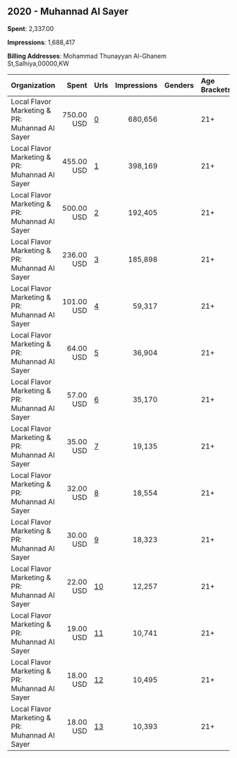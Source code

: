 ## 2020 - Muhannad Al Sayer 
**Spent**: 2,337.00

**Impressions**: 1,688,417

**Billing Addresses**: Mohammad Thunayyan Al-Ghanem St,Salhiya,00000,KW

|Organization|Spent|Urls|Impressions|Genders|Age Brackets|Country Codes|
|:---|---:|:---|---:|:---|:---|:---|
|Local Flavor Marketing & PR: Muhannad Al Sayer|750.00 USD|[0](https://www.snap.com/political-ads/asset/caf4b10ea0d5350c5c3bd5b46b6d127d0863fb6ea8e0a5583db00d0275b75d80?mediaType=jpg)|680,656||21+|kuwait|
|Local Flavor Marketing & PR: Muhannad Al Sayer|455.00 USD|[1](https://www.snap.com/political-ads/asset/caf4b10ea0d5350c5c3bd5b46b6d127d0863fb6ea8e0a5583db00d0275b75d80?mediaType=jpg)|398,169||21+|kuwait|
|Local Flavor Marketing & PR: Muhannad Al Sayer|500.00 USD|[2](https://www.snap.com/political-ads/asset/7987940e88caad33e6d6fd152991d3438aac1bfcb2f3135226e38bebebf6fcb0?mediaType=mp4)|192,405||21+|kuwait|
|Local Flavor Marketing & PR: Muhannad Al Sayer|236.00 USD|[3](https://www.snap.com/political-ads/asset/e86a653448e0ea3560767c5ebefbe3aff9348e7d8269a348266f800043393e84?mediaType=mp4)|185,898||21+|kuwait|
|Local Flavor Marketing & PR: Muhannad Al Sayer|101.00 USD|[4](https://www.snap.com/political-ads/asset/03bc40b472cfe980596f1df67adbc1e5751b0daee30f9ca19a4f072a977248ec?mediaType=jpg)|59,317||21+|kuwait|
|Local Flavor Marketing & PR: Muhannad Al Sayer|64.00 USD|[5](https://www.snap.com/political-ads/asset/421010e13de14cfa73ee0a1edc384fe01dfbbe0bf8f1ae3568022e3a008f8806?mediaType=mp4)|36,904||21+|kuwait|
|Local Flavor Marketing & PR: Muhannad Al Sayer|57.00 USD|[6](https://www.snap.com/political-ads/asset/0247965b3e3e621fd960ff11c61d87a1e34e69b6ca7c90ae5fb0715db49d5659?mediaType=mp4)|35,170||21+|kuwait|
|Local Flavor Marketing & PR: Muhannad Al Sayer|35.00 USD|[7](https://www.snap.com/political-ads/asset/1e7d9a669b01bc59b1f737636e8f1f4ff4401c2833bc8828310dd767c32e986c?mediaType=mp4)|19,135||21+|kuwait|
|Local Flavor Marketing & PR: Muhannad Al Sayer|32.00 USD|[8](https://www.snap.com/political-ads/asset/050b0b6ebab3ebb4a70414796bbc28ebcec764d69bcda97e19679144c5e1d3ec?mediaType=mp4)|18,554||21+|kuwait|
|Local Flavor Marketing & PR: Muhannad Al Sayer|30.00 USD|[9](https://www.snap.com/political-ads/asset/b38ed62e05c6b9cb6a1b7af4db2cad25faa05da5396a8dcb18404436c6cf6d00?mediaType=mp4)|18,323||21+|kuwait|
|Local Flavor Marketing & PR: Muhannad Al Sayer|22.00 USD|[10](https://www.snap.com/political-ads/asset/96c72958b1977e592bd5e4cfd09be725ef582c6cde55c8ebc53b3ee0b44cff89?mediaType=jpg)|12,257||21+|kuwait|
|Local Flavor Marketing & PR: Muhannad Al Sayer|19.00 USD|[11](https://www.snap.com/political-ads/asset/d13e0d33e4f2d8b00c340378aa3f3713d462847c7fdf53a287ba48e94042fb1b?mediaType=jpg)|10,741||21+|kuwait|
|Local Flavor Marketing & PR: Muhannad Al Sayer|18.00 USD|[12](https://www.snap.com/political-ads/asset/aae638949bea0ed0b728d2eb3e9fb54fef5b599a04aac74deb8e4f7042737adf?mediaType=jpg)|10,495||21+|kuwait|
|Local Flavor Marketing & PR: Muhannad Al Sayer|18.00 USD|[13](https://www.snap.com/political-ads/asset/78260698d24e4b899827299adc14fc0f4d4ed3f9d3eb8601868ac9976f5e65ae?mediaType=jpg)|10,393||21+|kuwait|
